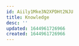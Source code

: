 ```yaml
---
id: Aiily1Mke3N2XPDHt2NJU
title: Knowledge
desc: ''
updated: 1644961726966
created: 1644961726966
---
```


